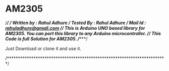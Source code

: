 # AM2305

/************************************************************************/
/* Written by : Rahul Adhure
/* Tested By  : Rahul Adhure
/* Mail Id    : rahuladhure@gmail.com
/************************************************************************/
This is Arduino UNO based library for AM2305.
You can port this library to any Arduino microcontroller.
/************************************************************************/
This Code is full Solution for AM2305.
/************************************************************************/

Just Download or clone it and use it.

/************************************************************************/
